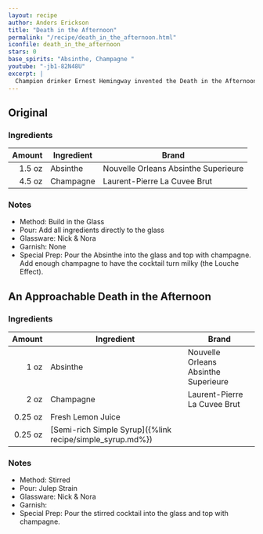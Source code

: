 ```yaml
---
layout: recipe
author: Anders Erickson
title: "Death in the Afternoon"
permalink: "/recipe/death_in_the_afternoon.html"
iconfile: death_in_the_afternoon
stars: 0
base_spirits: "Absinthe, Champagne "
youtube: "-jb1-82N48U"
excerpt: |
  Champion drinker Ernest Hemingway invented the Death in the Afternoon cocktail. It’s a potent pairing of absinthe and Champagne.
---
```


<div class="subrecipe" markdown="1">

## Original

### Ingredients

| Amount | Ingredient | Brand                                |
| -----: | ---------- | ------------------------------------ |
| 1.5 oz | Absinthe   | Nouvelle Orleans Absinthe Superieure |
| 4.5 oz | Champagne  | Laurent-Pierre La Cuvee Brut         |

### Notes

- Method: Build in the Glass
- Pour: Add all ingredients directly to the glass
- Glassware: Nick & Nora
- Garnish: None
- Special Prep: Pour the Absinthe into the glass and top with champagne. Add enough champagne to have the cocktail turn milky (the Louche Effect).

</div>
<div class="subrecipe" markdown="1">

## An Approachable Death in the Afternoon

### Ingredients

|  Amount | Ingredient                                                | Brand                                |
| ------: | --------------------------------------------------------- | ------------------------------------ |
|    1 oz | Absinthe                                                  | Nouvelle Orleans Absinthe Superieure |
|    2 oz | Champagne                                                 | Laurent-Pierre La Cuvee Brut         |
| 0.25 oz | Fresh Lemon Juice                                         |
| 0.25 oz | [Semi-rich Simple Syrup]({%link recipe/simple_syrup.md%}) |

### Notes

- Method: Stirred
- Pour: Julep Strain
- Glassware: Nick & Nora
- Garnish:
- Special Prep: Pour the stirred cocktail into the glass and top with champagne.

</div>
